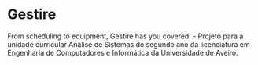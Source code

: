 # Gestire
From scheduling to equipment, Gestire has you covered. - Projeto para a unidade curricular Análise de Sistemas do segundo ano da licenciatura em Engenharia de Computadores e Informática da Universidade de Aveiro.
